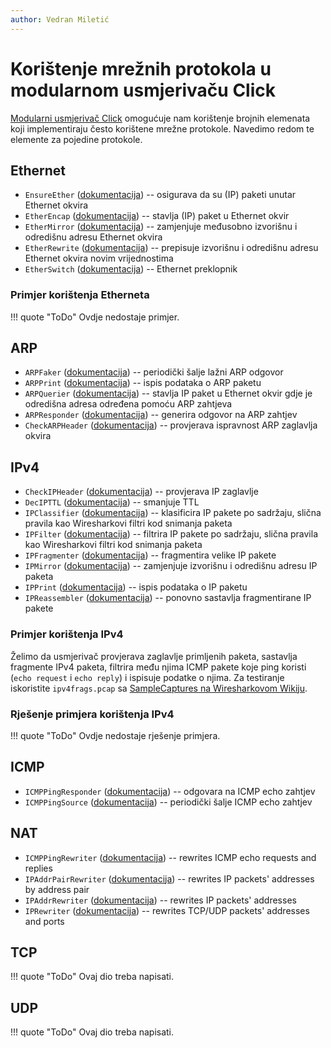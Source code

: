 ```yaml
---
author: Vedran Miletić
---
```


# Korištenje mrežnih protokola u modularnom usmjerivaču Click

[Modularni usmjerivač Click](https://github.com/kohler/click) omogućuje nam korištenje brojnih elemenata koji implementiraju često korištene mrežne protokole. Navedimo redom te elemente za pojedine protokole.

## Ethernet

- `EnsureEther` ([dokumentacija](https://github.com/kohler/click/wiki/EnsureEther)) -- osigurava da su (IP) paketi unutar Ethernet okvira
- `EtherEncap` ([dokumentacija](https://github.com/kohler/click/wiki/EtherEncap)) -- stavlja (IP) paket u Ethernet okvir
- `EtherMirror` ([dokumentacija](https://github.com/kohler/click/wiki/EtherMirror)) -- zamjenjuje međusobno izvorišnu i odredišnu adresu Ethernet okvira
- `EtherRewrite` ([dokumentacija](https://github.com/kohler/click/wiki/EtherRewrite)) -- prepisuje izvorišnu i odredišnu adresu Ethernet okvira novim vrijednostima
- `EtherSwitch` ([dokumentacija](https://github.com/kohler/click/wiki/EtherSwitch)) -- Ethernet preklopnik

### Primjer korištenja Etherneta

!!! quote "ToDo"
    Ovdje nedostaje primjer.

## ARP

- `ARPFaker` ([dokumentacija](https://github.com/kohler/click/wiki/ARPFaker)) -- periodički šalje lažni ARP odgovor
- `ARPPrint` ([dokumentacija](https://github.com/kohler/click/wiki/ARPPrint)) -- ispis podataka o ARP paketu
- `ARPQuerier` ([dokumentacija](https://github.com/kohler/click/wiki/ARPQuerier)) -- stavlja IP paket u Ethernet okvir gdje je odredišna adresa određena pomoću ARP zahtjeva
- `ARPResponder` ([dokumentacija](https://github.com/kohler/click/wiki/ARPResponder)) -- generira odgovor na ARP zahtjev
- `CheckARPHeader` ([dokumentacija](https://github.com/kohler/click/wiki/CheckARPHeader)) -- provjerava ispravnost ARP zaglavlja okvira

## IPv4

- `CheckIPHeader` ([dokumentacija](https://github.com/kohler/click/wiki/CheckIPHeader)) -- provjerava IP zaglavlje
- `DecIPTTL` ([dokumentacija](https://github.com/kohler/click/wiki/DecIPTTL)) -- smanjuje TTL
- `IPClassifier` ([dokumentacija](https://github.com/kohler/click/wiki/IPClassifier)) -- klasificira IP pakete po sadržaju, slična pravila kao Wiresharkovi filtri kod snimanja paketa
- `IPFilter` ([dokumentacija](https://github.com/kohler/click/wiki/IPFilter)) -- filtrira IP pakete po sadržaju, slična pravila kao Wiresharkovi filtri kod snimanja paketa
- `IPFragmenter` ([dokumentacija](https://github.com/kohler/click/wiki/IPFragmenter)) -- fragmentira velike IP pakete
- `IPMirror` ([dokumentacija](https://github.com/kohler/click/wiki/IPMirror)) -- zamjenjuje izvorišnu i odredišnu adresu IP paketa
- `IPPrint` ([dokumentacija](https://github.com/kohler/click/wiki/IPPrint)) -- ispis podataka o IP paketu
- `IPReassembler` ([dokumentacija](https://github.com/kohler/click/wiki/IPReassembler)) -- ponovno sastavlja fragmentirane IP pakete

### Primjer korištenja IPv4

Želimo da usmjerivač provjerava zaglavlje primljenih paketa, sastavlja fragmente IPv4 paketa, filtrira među njima ICMP pakete koje ping koristi (`echo request` i `echo reply`) i ispisuje podatke o njima. Za testiranje iskoristite `ipv4frags.pcap` sa [SampleCaptures na Wiresharkovom Wikiju](https://wiki.wireshark.org/SampleCaptures).

### Rješenje primjera korištenja IPv4

!!! quote "ToDo"
    Ovdje nedostaje rješenje primjera.

## ICMP

- `ICMPPingResponder` ([dokumentacija](https://github.com/kohler/click/wiki/ICMPPingResponder)) -- odgovara na ICMP echo zahtjev
- `ICMPPingSource` ([dokumentacija](https://github.com/kohler/click/wiki/ICMPPingSource)) -- periodički šalje ICMP echo zahtjev

## NAT

- `ICMPPingRewriter` ([dokumentacija](https://github.com/kohler/click/wiki/ICMPPingRewriter)) -- rewrites ICMP echo requests and replies
- `IPAddrPairRewriter` ([dokumentacija](https://github.com/kohler/click/wiki/IPAddrPairRewriter)) -- rewrites IP packets' addresses by address pair
- `IPAddrRewriter` ([dokumentacija](https://github.com/kohler/click/wiki/IPAddrRewriter)) -- rewrites IP packets' addresses
- `IPRewriter` ([dokumentacija](https://github.com/kohler/click/wiki/IPRewriter)) -- rewrites TCP/UDP packets' addresses and ports

## TCP

!!! quote "ToDo"
    Ovaj dio treba napisati.

## UDP

!!! quote "ToDo"
    Ovaj dio treba napisati.
